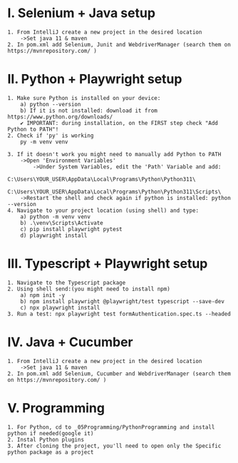 # I. Selenium + Java setup
	1. From IntelliJ create a new project in the desired location
		->Set java 11 & maven
	2. In pom.xml add Selenium, Junit and WebdriverManager (search them on https://mvnrepository.com/ )

# II.  Python + Playwright setup
	1. Make sure Python is installed on your device:
		a) python --version
		b) If it is not installed: download it from https://www.python.org/downloads/
		✔️ IMPORTANT: during installation, on the FIRST step check "Add Python to PATH"!
	2. Check if 'py' is working
		py -m venv venv
	
	3. If it doesn't work you might need to manually add Python to PATH	
		->Open 'Environment Variables'
			->Under System Variables, edit the 'Path' Variable and add:
				C:\Users\YOUR_USER\AppData\Local\Programs\Python\Python311\
				C:\Users\YOUR_USER\AppData\Local\Programs\Python\Python311\Scripts\
		->Restart the shell and check again if python is installed: python --version
	4. Navigate to your project location (using shell) and type:
		a) python -m venv venv
		b) .\venv\Scripts\Activate
		c) pip install playwright pytest
		d) playwright install

# III. Typescript + Playwright setup
	1. Navigate to the Typescript package
	2. Using shell send:(you might need to install npm)
		a) npm init -y
		b) npm install playwright @playwright/test typescript --save-dev
		c) npx playwright install
	3. Run a test: npx playwright test formAuthentication.spec.ts --headed

# IV. Java + Cucumber
	1. From IntelliJ create a new project in the desired location
		->Set java 11 & maven
	2. In pom.xml add Selenium, Cucumber and WebdriverManager (search them on https://mvnrepository.com/ )

# V. Programming
	1. For Python, cd to _05Programming/PythonProgramming and install python if needed(google it)
	2. Instal Python plugins
    3. After cloning the project, you'll need to open only the Specific python package as a project